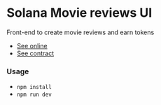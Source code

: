 # Solana Movie reviews UI

Front-end to create movie reviews and earn tokens

- [See online](https://sol-movie-reviews.vercel.app/)
- [See contract](https://github.com/KevinFiorentino/solana-movies-tokens)

### Usage

- `npm install`
- `npm run dev`
